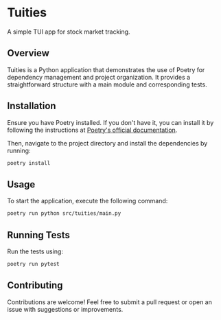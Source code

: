 # Tuities
A simple TUI app for stock market tracking.

## Overview
Tuities is a Python application that demonstrates the use of Poetry for dependency management and project organization. It provides a straightforward structure with a main module and corresponding tests.

## Installation
Ensure you have Poetry installed. If you don't have it, you can install it by following the instructions at [Poetry's official documentation](https://python-poetry.org/docs/#installation).

Then, navigate to the project directory and install the dependencies by running:

```bash
poetry install
```

## Usage
To start the application, execute the following command:

```bash
poetry run python src/tuities/main.py
```

## Running Tests
Run the tests using:

```bash
poetry run pytest
```

## Contributing
Contributions are welcome! Feel free to submit a pull request or open an issue with suggestions or improvements.